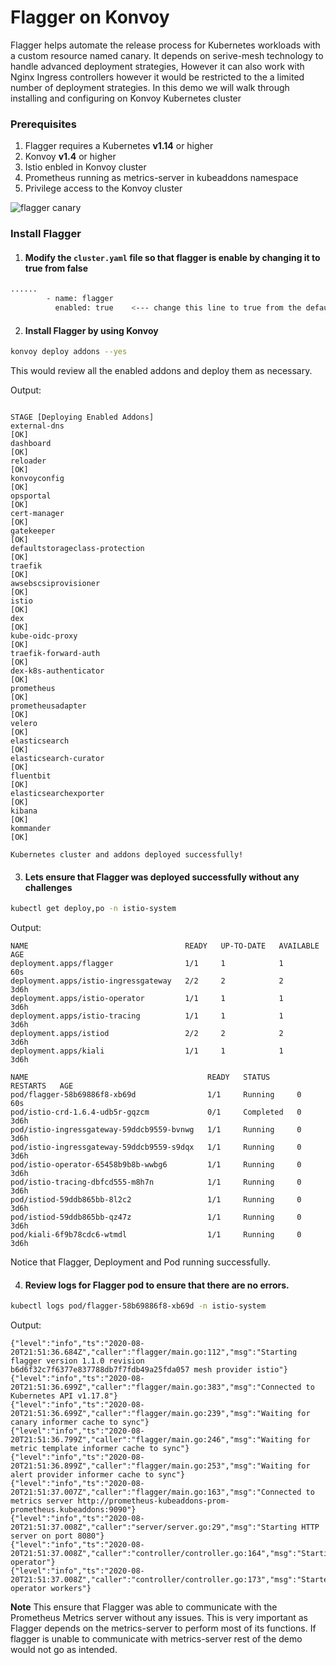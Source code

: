 # Flagger on Konvoy
Flagger helps automate the release process for Kubernetes workloads with a custom resource named canary. It depends on serive-mesh technology to handle advanced deployment strategies, However it can also work with Nginx Ingress controllers however it would be restricted to the a limited number of deployment strategies. In this demo we will walk through installing and configuring on Konvoy Kubernetes cluster   


### Prerequisites

1. Flagger requires a Kubernetes **v1.14** or higher 
2. Konvoy **v1.4** or higher 
3. Istio enbled in Konvoy cluster 
4. Prometheus running as metrics-server in kubeaddons namespace 
5. Privilege access to the Konvoy cluster 

![flagger canary](../images/flagger-overview.png)

### Install Flagger  

1. #### Modify the `cluster.yaml` file so that flagger is enable by changing it to true from false 

```bash
......
        - name: flagger
          enabled: true    <--- change this line to true from the default of false
```

2. #### Install Flagger by using Konvoy  
```bash
konvoy deploy addons --yes
```
This would review all the enabled addons and deploy them as necessary. 

Output:
```

STAGE [Deploying Enabled Addons]
external-dns                                                           [OK]
dashboard                                                              [OK]
reloader                                                               [OK]
konvoyconfig                                                           [OK]
opsportal                                                              [OK]
cert-manager                                                           [OK]
gatekeeper                                                             [OK]
defaultstorageclass-protection                                         [OK]
traefik                                                                [OK]
awsebscsiprovisioner                                                   [OK]
istio                                                                  [OK]
dex                                                                    [OK]
kube-oidc-proxy                                                        [OK]
traefik-forward-auth                                                   [OK]
dex-k8s-authenticator                                                  [OK]
prometheus                                                             [OK]
prometheusadapter                                                      [OK]
velero                                                                 [OK]
elasticsearch                                                          [OK]
elasticsearch-curator                                                  [OK]
fluentbit                                                              [OK]
elasticsearchexporter                                                  [OK]
kibana                                                                 [OK]
kommander                                                              [OK]

Kubernetes cluster and addons deployed successfully!
```

3. #### Lets ensure that Flagger was deployed successfully without any challenges 
```bash
kubectl get deploy,po -n istio-system
```
Output:
```
NAME                                   READY   UP-TO-DATE   AVAILABLE   AGE
deployment.apps/flagger                1/1     1            1           60s
deployment.apps/istio-ingressgateway   2/2     2            2           3d6h
deployment.apps/istio-operator         1/1     1            1           3d6h
deployment.apps/istio-tracing          1/1     1            1           3d6h
deployment.apps/istiod                 2/2     2            2           3d6h
deployment.apps/kiali                  1/1     1            1           3d6h

NAME                                        READY   STATUS      RESTARTS   AGE
pod/flagger-58b69886f8-xb69d                1/1     Running     0          60s
pod/istio-crd-1.6.4-udb5r-gqzcm             0/1     Completed   0          3d6h
pod/istio-ingressgateway-59ddcb9559-bvnwg   1/1     Running     0          3d6h
pod/istio-ingressgateway-59ddcb9559-s9dqx   1/1     Running     0          3d6h
pod/istio-operator-65458b9b8b-wwbg6         1/1     Running     0          3d6h
pod/istio-tracing-dbfcd555-m8h7n            1/1     Running     0          3d6h
pod/istiod-59ddb865bb-8l2c2                 1/1     Running     0          3d6h
pod/istiod-59ddb865bb-qz47z                 1/1     Running     0          3d6h
pod/kiali-6f9b78cdc6-wtmdl                  1/1     Running     0          3d6h
```
Notice that Flagger, Deployment and Pod running successfully. 

4. #### Review logs for Flagger pod to ensure that there are no errors. 
```bash
kubectl logs pod/flagger-58b69886f8-xb69d -n istio-system
```
Output:
```
{"level":"info","ts":"2020-08-20T21:51:36.684Z","caller":"flagger/main.go:112","msg":"Starting flagger version 1.1.0 revision b6d6f32c7f6377e837788db7f7fdb49a25fda057 mesh provider istio"}
{"level":"info","ts":"2020-08-20T21:51:36.699Z","caller":"flagger/main.go:383","msg":"Connected to Kubernetes API v1.17.8"}
{"level":"info","ts":"2020-08-20T21:51:36.699Z","caller":"flagger/main.go:239","msg":"Waiting for canary informer cache to sync"}
{"level":"info","ts":"2020-08-20T21:51:36.799Z","caller":"flagger/main.go:246","msg":"Waiting for metric template informer cache to sync"}
{"level":"info","ts":"2020-08-20T21:51:36.899Z","caller":"flagger/main.go:253","msg":"Waiting for alert provider informer cache to sync"}
{"level":"info","ts":"2020-08-20T21:51:37.007Z","caller":"flagger/main.go:163","msg":"Connected to metrics server http://prometheus-kubeaddons-prom-prometheus.kubeaddons:9090"}
{"level":"info","ts":"2020-08-20T21:51:37.008Z","caller":"server/server.go:29","msg":"Starting HTTP server on port 8080"}
{"level":"info","ts":"2020-08-20T21:51:37.008Z","caller":"controller/controller.go:164","msg":"Starting operator"}
{"level":"info","ts":"2020-08-20T21:51:37.008Z","caller":"controller/controller.go:173","msg":"Started operator workers"}
```
**Note** This ensure that Flagger was able to communicate with the Prometheus Metrics server without any issues. This is very important as Flagger depends on the metrics-server to perform most of its functions. If flagger is unable to communicate with metrics-server rest of the demo would not go as intended.
